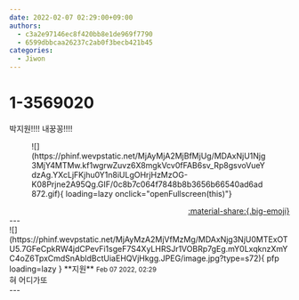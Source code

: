 ```yaml
---
date: 2022-02-07 02:29:00+09:00
authors:
  - c3a2e97146ec8f420bb8e1de969f7790
  - 6599dbbcaa26237c2ab0f3becb421b45
categories:
  - Jiwon
---
```


# 1-3569020

<div class="post-container" markdown="1">
<div class="content-container md-sidebar__scrollwrap" markdown="1">

박지원!!!! 내꿍꽁!!!!
<figure markdown="1">
![](https://phinf.wevpstatic.net/MjAyMjA2MjBfMjUg/MDAxNjU1Njg3MjY4MTMw.kf1wgrwZuvz6X8mgkVcv0fFAB6sv_Rp8gsvoVueYdzAg.YXcLjFKjhu0Y1n8iULgOHrjHzMzOG-K08Prjne2A95Qg.GIF/0c8b7c064f7848b8b3656b66540ad6ad872.gif){ loading=lazy onclick="openFullscreen(this)"}
</figure>


</div>
</div>

<div style="text-align: right;" markdown="1">
<a href="https://weverse.io/fromis9/fanpost/1-3569020" style="text-align: right;">:material-share:{.big-emoji}</a>
</div>
---

<div class="comments-container md-sidebar__scrollwrap" markdown="1">
<div class="comment" markdown="1">
<div class='id-container' markdown="1">
![](https://phinf.wevpstatic.net/MjAyMzA2MjVfMzMg/MDAxNjg3NjU0MTExOTU5.7GFeCpkRW4jdCPevFi1sgeF7S4XyLHRSJr1VOBRp7gEg.mY0LxqknzXmYC4oZ6TpxCmdSnAbldBctUiaEHQVjHkgg.JPEG/image.jpg?type=s72){ pfp loading=lazy }
**<span class="artist">지원</span>** <small>Feb 07 2022, 02:29</small><br>
</div>
<div class='comment-body' markdown="1">
혀 어디가또
</div>
</div>
</div>
---
